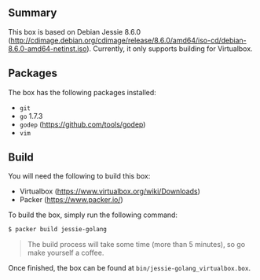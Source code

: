 ## Summary

This box is based on Debian Jessie 8.6.0 (http://cdimage.debian.org/cdimage/release/8.6.0/amd64/iso-cd/debian-8.6.0-amd64-netinst.iso). Currently, it only supports building for Virtualbox.

## Packages

The box has the following packages installed:

- `git`
- `go` 1.7.3
- `godep` (https://github.com/tools/godep)
- `vim`

## Build

You will need the following to build this box:

- Virtualbox (https://www.virtualbox.org/wiki/Downloads)
- Packer (https://www.packer.io/)

To build the box, simply run the following command:

```sh
$ packer build jessie-golang
```

> The build process will take some time (more than 5 minutes), so go make yourself a coffee.

Once finished, the box can be found at `bin/jessie-golang_virtualbox.box`.
